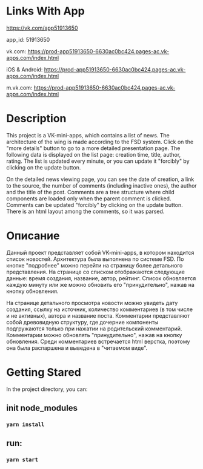 # Links With App

https://vk.com/app51913650

app_id: 51913650

vk.com: https://prod-app51913650-6630ac0bc424.pages-ac.vk-apps.com/index.html

iOS & Android:  https://prod-app51913650-6630ac0bc424.pages-ac.vk-apps.com/index.html

m.vk.com:       https://prod-app51913650-6630ac0bc424.pages-ac.vk-apps.com/index.html


# Description

This project is a VK-mini-apps, which contains a list of news. The architecture of the wing is made according to the FSD system. Click on the "more details" button to go to a more detailed presentation page. The following data is displayed on the list page: creation time, title, author, rating. The list is updated every minute, or you can update it "forcibly" by clicking on the update button.

On the detailed news viewing page, you can see the date of creation, a link to the source, the number of comments (including inactive ones), the author and the title of the post. Comments are a tree structure where child components are loaded only when the parent comment is clicked. Comments can be updated "forcibly" by clicking on the update button. There is an html layout among the comments, so it was parsed. 

# Описание

Данный проект представляет собой  VK-mini-apps, в котором находится список новостей. Архитектура была выполнена по системе FSD. По кнопке "подробнее" можно перейти на страницу более детального представления. На странице со списком отображаются следующие данные: время создания, название, автор, рейтинг. Список обновляется каждую минуту или же можно обновить его "принудительно", нажав  на кнопку обновления.

На странице детального просмотра новости можно увидеть дату создания, ссылку на источник, количество комментариев (в том числе и не активных), автора и название поста. Комментарии представляют собой древовидную структуру, где дочерние компоненты подгружаются только при нажатии на родительский комментарий. Комментарии можно обновлять "принудительно", нажав на кнопку обновления. Среди комментариев встречается html верстка, поэтому она была распаршена и выведена в "читаемом виде".



# Getting Stared
 
In the project directory, you can:
## init node_modules

### `yarn install`

## run:

### `yarn start`




